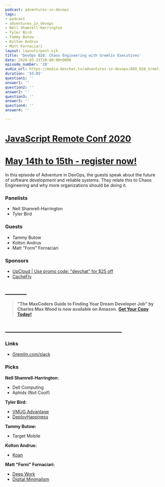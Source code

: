 ```yaml
---
podcast: adventures-in-devops
tags:
- podcast
- adventures_in_devops
- Nell Shamrell-Harrington
- Tyler Bird
- Tammy Butow
- Kolton Andrus
- Matt Fornaciari
layout: layouts/post.njk
title: 'DevOps 028: Chaos Engineering with Gremlin Executives'
date: 2020-03-31T10:00:00+0000
episode_number: '28'
audio_url: https://media.devchat.tv/adventures-in-devops/ADO_028_Gremlin.mp3
duration: '55:05'
question1: ''
answer1: ''
question2: ''
answer2: ''
question3: ''
answer3: ''
question4: ''
answer4: ''

---
```

# [JavaScript Remote Conf 2020](https://devchat.tv/conferences/javascript-remote-2020/ "JavaScript Remote Conf 2020")

# [May 14th to 15th - register now!](https://devchat.tv/conferences/javascript-remote-2020/ "JavaScript Remote Conf 2020")

In this episode of Adventure in DevOps, the guests speak about the future of software development and reliable systems. They relate this to Chaos Engineering and why more organizations should be doing it.

### **Panelists**

* Nell Shamrell-Harrington
* Tyler Bird

### **Guests**

* Tammy Butow
* Kolton Andrus
* Matt "Forni" Fornaciari

### **Sponsors**

* [UpCloud | Use promo code: "devchat" for $25 off](https://upcloud.com/signup/?promo=devchat&utm_source=influencer&utm_medium=sponsored%20link&utm_campaign=devchat)
* [CacheFly](https://www.cachefly.com/)

## **_______**

> **"The MaxCoders Guide to Finding Your Dream Developer Job" by Charles Max Wood is now available on Amazon.** [**Get Your Copy Today!**](https://www.amazon.com/gp/product/B081MBL5C9/ref=as_li_ss_tl?ie=UTF8&linkCode=sl1&tag=devchattv-20&linkId=9d61363241636e2546ef46abba198746&language=en_US)

## **______________________________________**

### **Links**

* [Gremlin.com/slack](https://www.gremlin.com/slack/)

### **Picks**

**Nell Shamrell-Harrington:**

* Dell Computing
* Aphids (Not Cool!)

**Tyler Bird:**

* [VMUG Advantage](https://www.vmug.com/membership/vmug-advantage-membership)
* [DeployHappiness](https://deployhappiness.com/this-is-unsafe-bypassing-the-google-chrome-your-connection-is-not-private-warning/)

**Tammy Butow:**

* Target Mobile

**Kolton Andrus:**

* [Koan](https://www.koan.co/?ref=producthunt)

**Matt "Forni" Fornaciari:**

* [Deep Work](https://www.amazon.com/Deep-Work-Focused-Success-Distracted/dp/1455586692)
* [Digital Minimalism](https://www.amazon.com/Digital-Minimalism-Choosing-Focused-Noisy/dp/0525536515/ref=pd_bxgy_img_2/134-6572007-5069435?_encoding=UTF8&pd_rd_i=0525536515&pd_rd_r=34a7f4bb-0924-4504-bccf-726d19077867&pd_rd_w=Tljpx&pd_rd_wg=Tj8CQ&pf_rd_p=fd08095f-55ff-4a15-9b49-4a1a719225a9&pf_rd_r=PCAA05FH7XHTGXC9RJSY&psc=1&refRID=PCAA05FH7XHTGXC9RJSY)